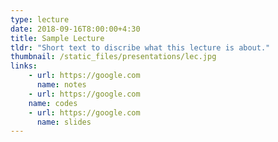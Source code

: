 ```yaml
---
type: lecture
date: 2018-09-16T8:00:00+4:30
title: Sample Lecture
tldr: "Short text to discribe what this lecture is about."
thumbnail: /static_files/presentations/lec.jpg
links: 
    - url: https://google.com
      name: notes
    - url: https://google.com
    name: codes
    - url: https://google.com
      name: slides
---
```


